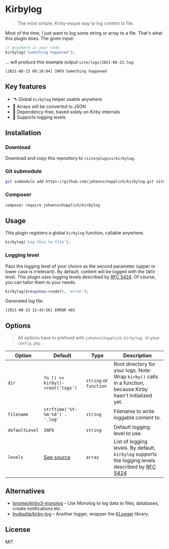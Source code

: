 # Kirbylog

> The most simple, Kirby-esque way to log content to file.

Most of the time, I just want to log some string or array to a file. That's what this plugin does. The given input:

```php
// Anywhere in your code
kirbylog('Something happened');
```

… will produce this example output `site/logs/2021-08-23.log`:

```log
[2021-08-23 09:28:04] INFO Something happened
```

## Key features

- 🪃 Global `kirbylog` helper usable anywhere
- 💬 Arrays will be converted to JSON
- 🧩 Dependency-free, based solely on Kirby internals
- 🔢 Supports logging levels

## Installation

### Download

Download and copy this repository to `/site/plugins/kirbylog`.

### Git submodule

```bash
git submodule add https://github.com/johannschopplich/kirbylog.git site/plugins/kirbylog
```

### Composer

```bash
composer require johannschopplich/kirbylog
```

## Usage

This plugin registers a global `kirbylog` function, callable anywhere.

```php
kirbylog('Log this to file');
```

### Logging level

Pass the logging level of your choice as the second parameter (upper or lower case is irrelevant). By default, content will be logged with the `INFO` level. This plugin uses logging levels described by [RFC 5424](http://tools.ietf.org/html/rfc5424). Of course, you can tailor them to your needs.

```php
kirbylog($response->code(), 'error');
```

Generated log file:

```log
[2021-08-23 12:43:56] ERROR 401
```

## Options

> All options have to prefixed with `johannschopplich.kirbylog.` in your `config.php`.

| Option | Default | Type | Description |
| --- | --- | --- | --- |
| `dir` | `fn () => kirby()->root('logs')` | `string` or `function` | Root directory for your logs. Note: Wrap `kirby()` calls in a function, because Kirby hasn't initialized yet. |
| `filename` | `strftime('%Y-%m-%d') . '.log'` | `string` | Filename to write loggable content to.
| `defaultLevel` | `INFO` | `string` | Default logging level to use.
| `levels` | [See source](https://github.com/johannschopplich/kirbylog/blob/main/index.php#L9) | `array` | List of logging levels. By default, `kirbylog` supports the logging levels described by [RFC 5424](http://tools.ietf.org/html/rfc5424) |

## Alternatives

- [bnomei/kirby3-monolog](https://github.com/bnomei/kirby3-monolog) – Use Monolog to log data to files, databases, create notifications etc.
- [bvdputte/kirby-log](https://github.com/bvdputte/kirby-log) – Another logger, wrapper the [KLogger](https://github.com/katzgrau/KLogger) library.

## License

MIT
